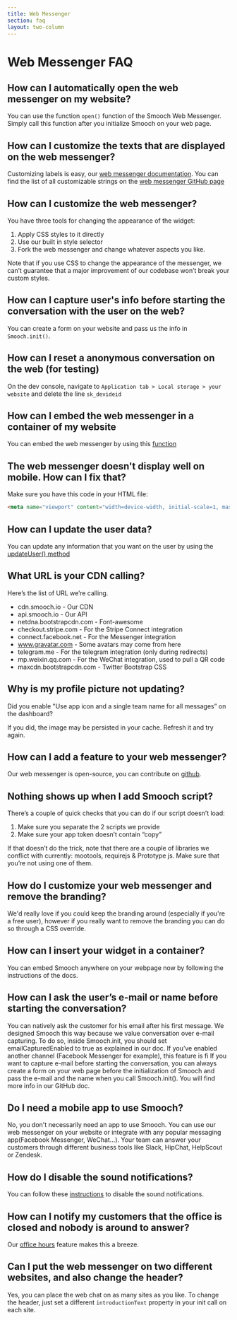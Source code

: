 ```yaml
---
title: Web Messenger
section: faq
layout: two-column
---
```


# Web Messenger FAQ

## How can I automatically open the web messenger on my website?

You can use the function `open()` function of the Smooch Web Messenger. Simply call this function after you initialize Smooch on your web page.

## How can I customize the texts that are displayed on the web messenger?

Customizing labels is easy, our [web messenger documentation](/guide/web-messenger/#strings-customization). You can find the list of all customizable strings on the [web messenger GitHub page](https://github.com/smooch/smooch-js#options)

## How can I customize the web messenger?

You have three tools for changing the appearance of the widget:

1. Apply CSS styles to it directly
2. Use our built in style selector
3. Fork the web messenger and change whatever aspects you like.

Note that if you use CSS to change the appearance of the messenger, we can’t guarantee that a major improvement of our codebase won’t break your custom styles.

## How can I capture user's info before starting the conversation with the user on the web?

You can create a form on your website and pass us the info in `Smooch.init()`.

## How can I reset a anonymous conversation on the web (for testing)

On the dev console, navigate to `Application tab > Local storage > your website` and delete the line `sk_devideid`

## How can I embed the web messenger in a container of my website

You can embed the web messenger by using this [function](/guide/web-messenger/#embedded-mode)

## The web messenger doesn't display well on mobile. How can I fix that?

Make sure you have this code in your HTML file:

```html
<meta name="viewport" content="width=device-width, initial-scale=1, maximum-scale=1">
```

## How can I update the user data?

You can update any information that you want on the user by using the [updateUser() method](https://github.com/smooch/smooch-js#updateuseruser)

## What URL is your CDN calling?

Here’s the list of URL we’re calling.

* cdn.smooch.io - Our CDN
* api.smooch.io - Our API
* netdna.bootstrapcdn.com - Font-awesome
* checkout.stripe.com - For the Stripe Connect integration
* connect.facebook.net - For the Messenger integration
* www.gravatar.com - Some avatars may come from here
* telegram.me - For the telegram integration (only during redirects)
* mp.weixin.qq.com - For the WeChat integration, used to pull a QR code
* maxcdn.bootstrapcdn.com - Twitter Bootstrap CSS

## Why is my profile picture not updating?

Did you enable "Use app icon and a single team name for all messages” on the dashboard?  

If you did, the image may be persisted in your cache. Refresh it and try again.

## How can I add a feature to your web messenger?

Our web messenger is open-source, you can contribute on [github](https://github.com/smooch/smooch-js).

## Nothing shows up when I add Smooch script?

There’s a couple of quick checks that you can do if our script doesn’t load:

1. Make sure you separate the 2 scripts we provide
2. Make sure your app token doesn’t contain “copy”

If that doesn’t do the trick, note that there are a couple of libraries we conflict with currently: mootools, requirejs & Prototype js. Make sure that you’re not using one of them.

## How do I customize your web messenger and remove the branding?

We'd really love if you could keep the branding around (especially if you're a free user), however if you really want to remove the branding you can do so through a CSS override.

## How can I insert your widget in a container?

You can embed Smooch anywhere on your webpage now by following the instructions of the docs.

## How can I ask the user’s e-mail or name before starting the conversation?

You can natively ask the customer for his email after his first message. We designed Smooch this way because we value conversation over e-mail capturing. To do so, inside Smooch.init, you should set emailCapturedEnabled to true as explained in our doc. If you’ve enabled another channel (Facebook Messenger for example), this feature is fi  If you want to capture e-mail before starting the conversation, you can always create a form on your web page before the initialization of Smooch and pass the e-mail and the name when you call Smooch.init(). You will find more info in our GitHub doc.

## Do I need a mobile app to use Smooch?

No, you don't necessarily need an app to use Smooch. You can use our web messenger on your website or integrate with any popular messaging app(Facebook Messenger, WeChat…).  Your team can answer your customers through different business tools like Slack, HipChat, HelpScout or Zendesk.

## How do I disable the sound notifications?

You can follow these [instructions](/guide/web-messenger/#sound-notification) to disable the sound notifications.

## How can I notify my customers that the office is closed and nobody is around to answer?

Our [office hours](/guide/office-hours/) feature makes this a breeze.

## Can I put the web messenger on two different websites, and also change the header?

Yes, you can place the web chat on as many sites as you like. To change the header, just set a different `introductionText` property in your init call on each site.
